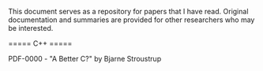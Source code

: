 This document serves as a repository for papers that I have read.  Original documentation and summaries are provided for other researchers who may be interested.

===== C++ =====

PDF-0000 - "A Better C?" by Bjarne Stroustrup
